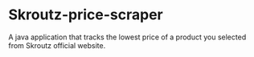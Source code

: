 # Skroutz-price-scraper
A java application that tracks the lowest price of a product you selected from Skroutz official website.
